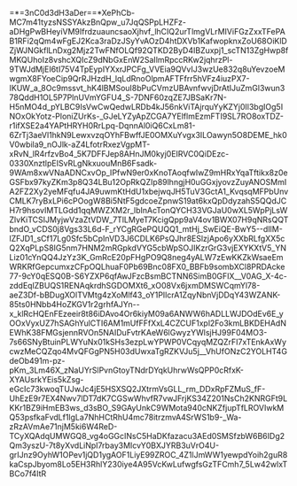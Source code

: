 =*=3nC0d3dH3aDer==*XePhCb-MC7m41tyzsNSSYAkzBnQpw_u7JqQSPpLHZFz-aDHgPwBHeyiVM9IfrdzuauncsaoXjhvf_lhCIQ2urTlmgVLrMIViFGzZxxTFePAB1RFi2qQm4wFgEJ2Kca3raDzJSyYvAOzD4htDXVb1KafwopknxZoU68OiKlDZjWJNGkflLnDxg2Mjz2TwFNfOLQf92QTKD2ByD4IBZuxpj1_scTN13ZgHwp8fMKQUhoIz8vshcXQIcZ9dNbGxEnW2SaIlmRpccRKw2jqhrzPl-9TWJdMjEI6tI75V4TpEypIYXxrJPCFg_VVEia9QVvIJ3wzUe832q8uYevzoeMwgmX8FYoeCip9QrRJHzdH_lqLdRnoOlpmAFTFfrr5hVFz4iuzPX7-IKUW_a_8Oc9mssvt_hK4lBMSouI8bPuCVmzUBAvnfwvjDrAtIJuZmGl3wun378QddH1OL5P7PlnUVmYGFU4_S-7DNF60zqZE7JBSaKr7N-H5nMO4d_pYLBC9IsVwCwQedwLRDb4kJ56nkViTAjrquYyKZYj0Il3bgIOg5INOxOkYotz-PloniZUrKs-_GJeLYZyApZCGA7YElflmEzmFTI9SL7RO8oxTDZ-r1ifXSE2a4YAPtHRYH0RrLpq-DqnnAl0iQ6CxLm81-6ZrTj3aeVl1hkN9LewxvzqOYhFBwffJE0OMXuYvgx3ILOawyn5O8DEME_hk0V0wbila9_nOJlk-aZ4LfotrRxezVgpMT-xRvN_lR4rfzvBo4_5K7DFFJep8AHnJM0kyj0EIRVC0QiDEzc-0330XnztlpEISvRLgNkxuouMnB6Fsadk-9WAm8xwVNaADNCxvOp_IPfwN9er0xKnoTAoqfwIwZ9mHRxYqaTftikx8z0eGSFbx97kyZKm3p8Q34LBu12OpRkQZIp89lhngjH0uGGxjyovzZuyANOSMmIA2FZ2Xy2yeMFqfu4JA9uwmKtHdU1xbejwqJH5TuV3GctA1_KvqsqMFPbUnvCMLK7ryBxLPi6cPOogW8Bi5NtF5gdcoeZpnwS19at6kxQpDdyzahS5QQdJCH7r9hsovIMTLGdd1qqMWZXM2r_lbInAcTonQYCH33VGJaU0wXL5WpPjLsWZlvKiTCSIJMyjwVzaZtVDW_7TlLMyeT7KcigQpp9aV4ov1BWX07H9qNRsQQTbndO_vCDS0j8Vgs33L6d-F_rYCgRGePQUQQ1_mtHj_SwEiQE-BwY5--dIlM-lZFJD1_sCf17Lg0Sfc5bCpInVD3J6CDLK6PsQJhr8ESlzjApo6yXXbRLfgXX5cQ2XqPLpS8IG5nm7HNM2mRGpkdVYG5cbWpSOJIKzrGrG3vjEXYKXtV5_YNLiz01cYnQQ4JzYz3K_GmRcE20pFHgPO9Q8neg4yALW7zEwKKZkWsaeEmWRKRfGepcumxzCFpOQLhuaF0Pb69Bnc08FX0_BBFb9sombXCl8PRDAcke77-9cY0qESQ0B-S6YZXP6qfAwJFzcBsmBCTNN6SimB0GFIX__V0AG_X-4c-zddEqlZBUQS1RENAqkrdhSGDOMXt6_xO08Vx6jxmDMSWCqmYl78-aeZ3Df-bBDugXOlTVMtg4zXoMlf43_oY1PIlcrA1ZqyNbnVjDDqY43WZANK-85ts0HNbb4HoZKGV1r2grhfAJYn--x_klRcHQEnFEzeeir8t86iDAvo4Or6kiyM09a6ANWW6hADLLWJDOdEv6E_yOOxVyxUZ7hSAGhYulCTI6AM1mUfFFfXxL4CZCUF1xpl2Fo3kmLBKDEHAdNEWhK38FMGsjennRVOn5NAIDuFvtrKAeW6lGwyzYWlsjHJ99F04MO3-7s66SNyBtuinPLWYuNx01kSHs3ezpLwYPWP0VCqyqMZQZrFI7xTEnkAxWycwzMeCQZqo4MvQFGgPN5H03dUwxaTgRZKVJu5j__VhUfONzC2YOLHT4GdeOb491m-pz-pKm_3Lm46X_zNaUYrSlPvnGtoyTNdrDYqkUhrwWsQPP0cRfxK-XYAUsrkYEis5kZsg-eGcIc73kwoqTUJwJc4jE5HSXSQ2JXtrmVsGLL_rm_DDxRpFZMuS_fF-UhEzE9r7EX4Nwv7lDT7dK7CGSwWhvfR7vwJFrjKS34Z201NsCh2KNRGFt9LKKr1BZ9iHmEB3ws_d3sBO_S9GAyUnkC9WMota940cNKZfjupTfLROVIwkMQ53psfkaFvdLf1lgLa7NhHCtRhU4mc78itrzmvA4SrWS1b9-_Wa-zRzAVmAe71njM5ki6W4ReD-TCyXQAdqUMWGQ8_vg4oGGcINsC5HaDKfazacu3AEd0SMSfzbW6B6IDg2Qm3yszU-7t8yXvdLiNpI7rbay3MIcvY0BXJYRB3uVrO4U-grIJnz9OyhW1OPev1jQD1ygAOF1LiyE99ZROC_4Z1lJmWW1yewpdYoih2guR8kaCspJbyom8Lo5EH3RhlY230iye4A95VcKwLufwgfsGzTFCmh7_5Lw42wlxTBCo7f4ItR